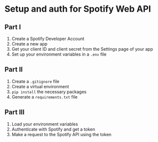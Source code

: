 # Setup and auth for Spotify Web API

## Part I 
1. Create a Spotify Developer Account
2. Create a new app
3. Get your client ID and client secret from the Settings page of your app
4. Set up your environment variables in a `.env` file

## Part II
1. Create a `.gitignore` file
2. Create a virtual environment
3. `pip install` the necessary packages
4. Generate a `requirements.txt` file

## Part III

1. Load your environment variables
2. Authenticate with Spotify and get a token
3. Make a request to the Spotify API using the token